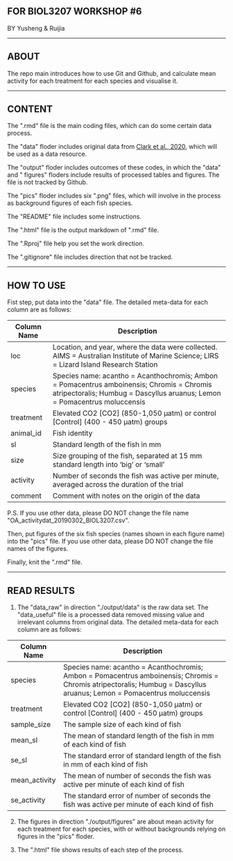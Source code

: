 ## FOR BIOL3207 WORKSHOP #6
BY Yusheng & Ruijia

---

## ABOUT

The repo main introduces how to use Git and Github, and calculate mean activity for each treatment for each species and visualise it.

---

## CONTENT

The ".rmd" file is the main coding files, which can do some certain data process.

The "data" floder includes original data from [Clark et al., 2020](https://doi.org/10.1038/s41586-019-1903-y), which will be used as a data resource.

The "output" floder includes outcomes of these codes, in which the "data" and " figures" floders include results of processed tables and figures. The file is not tracked by Github.

The "pics" floder includes six ".png" files, which will involve in the process as background figures of each fish species.

The "README" file includes some instructions.

The ".html" file is the output markdown of ".rmd" file.

The ".Rproj" file help you set the work direction.

The ".gitignore" file includes direction that not be tracked.

---

## HOW TO USE

Fist step, put data into the "data" file. The detailed meta-data for each column are as follows:

| Column Name | Description|
| - | - |
| loc | Location, and year, where the data were collected. AIMS = Australian Institute of Marine Science; LIRS = Lizard Island Research Station|
| species | Species name: acantho = Acanthochromis; Ambon = Pomacentrus amboinensis; Chromis = Chromis atripectoralis; Humbug = Dascyllus aruanus; Lemon = Pomacentrus moluccensis|
| treatment | Elevated CO2 [CO2] (850-1,050 µatm) or control [Control] (400 - 450 µatm) groups|
| animal_id | Fish identity|
| sl | Standard length of the fish in mm|
| size | Size grouping of the fish, separated at 15 mm standard length into ‘big’ or ‘small’|
| activity | Number of seconds the fish was active per minute, averaged across the duration of the trial|
| comment | Comment with notes on the origin of the data|

P.S. If you use other data, please DO NOT change the file name "OA_activitydat_20190302_BIOL3207.csv".

Then, put figures of the six fish species (names shown in each figure name) into the "pics" file. If you use other data, please DO NOT change the file names of the figures.

Finally, knit the ".rmd" file.

---

## READ RESULTS

1. The "data_raw" in direction "./output/data" is the raw data set. The "data_useful" file is a processed data removed missing value and irrelevant columns from original data. The detailed meta-data for each column are as follows:

| Column Name | Description |
| - | - |
| species | Species name: acantho = Acanthochromis; Ambon = Pomacentrus amboinensis; Chromis = Chromis atripectoralis; Humbug = Dascyllus aruanus; Lemon = Pomacentrus moluccensis| 
| treatment | Elevated CO2 [CO2] (850-1,050 µatm) or control [Control] (400 - 450 µatm) groups|
| sample_size | The sample size of each kind of fish|
| mean_sl | The mean of standard length of the fish in mm of each kind of fish|
| se_sl | The standard error of standard length of the fish in mm of each kind of fish|
| mean_activity | The mean of number of seconds the fish was active per minute of each kind of fish|
| se_activity | The standard error of number of seconds the fish was active per minute of each kind of fish|

2. The figures in direction "./output/figures" are about mean activity for each treatment for each species, with or without backgrounds relying on figures in the "pics" floder.

3. The ".html" file shows results of each step of the process.

